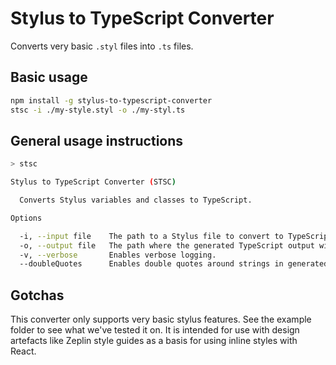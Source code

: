 # Stylus to TypeScript Converter

Converts very basic `.styl` files into `.ts` files.

## Basic usage

```bash
npm install -g stylus-to-typescript-converter
stsc -i ./my-style.styl -o ./my-styl.ts
```

## General usage instructions

```bash
> stsc

Stylus to TypeScript Converter (STSC)

  Converts Stylus variables and classes to TypeScript. 

Options

  -i, --input file    The path to a Stylus file to convert to TypeScript.             
  -o, --output file   The path where the generated TypeScript output will be written. 
  -v, --verbose       Enables verbose logging.                                        
  --doubleQuotes      Enables double quotes around strings in generated output.
```

## Gotchas

This converter only supports very basic stylus features. See the example folder to see what we've tested it on. It is intended for use with design artefacts like Zeplin style guides as a basis for using inline styles with React.
